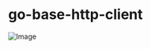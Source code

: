 go-base-http-client
=======

![Image](https://img.shields.io/github/v/tag/SENERGY-Platform/go-base-http-client?filter=v%2A&label=latest)